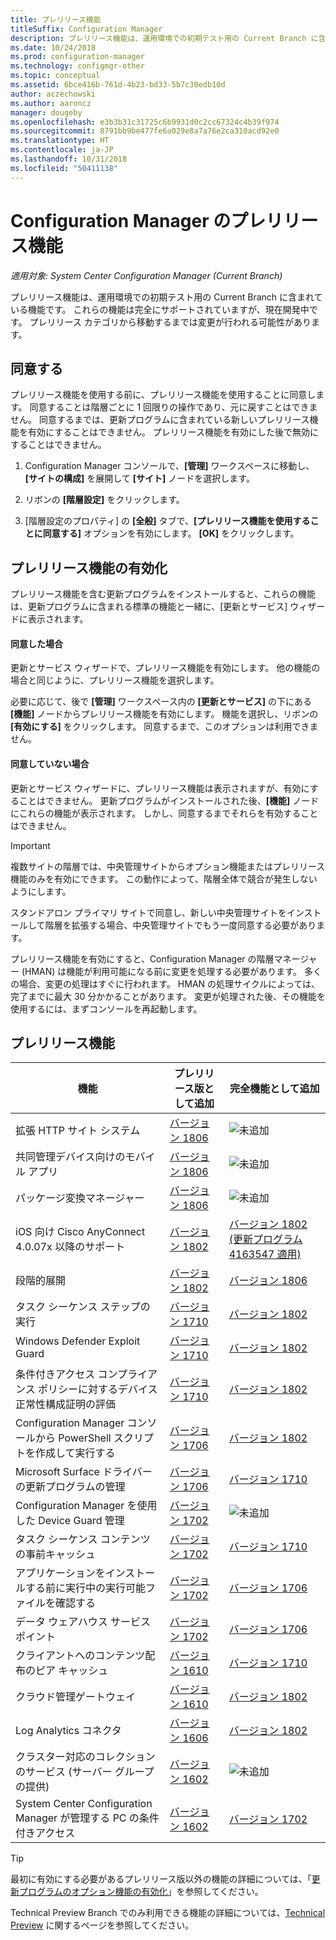 ```yaml
---
title: プレリリース機能
titleSuffix: Configuration Manager
description: プレリリース機能は、運用環境での初期テスト用の Current Branch に含まれている機能です。
ms.date: 10/24/2018
ms.prod: configuration-manager
ms.technology: configmgr-other
ms.topic: conceptual
ms.assetid: 6bce416b-761d-4b23-bd33-5b7c30edb10d
author: aczechowski
ms.author: aaroncz
manager: dougeby
ms.openlocfilehash: e3b3b31c31725c6b9931d0c2cc67324c4b39f974
ms.sourcegitcommit: 8791bb9be477fe6a029e8a7a76e2ca310acd92e0
ms.translationtype: HT
ms.contentlocale: ja-JP
ms.lasthandoff: 10/31/2018
ms.locfileid: "50411138"
---
```

# <a name="pre-release-features-in-configuration-manager"></a>Configuration Manager のプレリリース機能

*適用対象: System Center Configuration Manager (Current Branch)*

プレリリース機能は、運用環境での初期テスト用の Current Branch に含まれている機能です。 これらの機能は完全にサポートされていますが、現在開発中です。 プレリリース カテゴリから移動するまでは変更が行われる可能性があります。



## <a name="give-consent"></a>同意する  

プレリリース機能を使用する前に、プレリリース機能を使用することに同意します。 同意することは階層ごとに 1 回限りの操作であり、元に戻すことはできません。 同意するまでは、更新プログラムに含まれている新しいプレリリース機能を有効にすることはできません。 プレリリース機能を有効にした後で無効にすることはできません。

1. Configuration Manager コンソールで、**[管理]** ワークスペースに移動し、**[サイトの構成]** を展開して **[サイト]** ノードを選択します。  

2. リボンの **[階層設定]** をクリックします。  

3. [階層設定のプロパティ] の **[全般]** タブで、**[プレリリース機能を使用することに同意する]** オプションを有効にします。 **[OK]** をクリックします。  



## <a name="enabling-pre-release-features"></a>プレリリース機能の有効化

プレリリース機能を含む更新プログラムをインストールすると、これらの機能は、更新プログラムに含まれる標準の機能と一緒に、[更新とサービス] ウィザードに表示されます。

#### <a name="if-you-have-given-consent"></a>同意した場合
更新とサービス ウィザードで、プレリリース機能を有効にします。 他の機能の場合と同じように、プレリリース機能を選択します。     

必要に応じて、後で **[管理]** ワークスペース内の **[更新とサービス]** の下にある **[機能]** ノードからプレリリース機能を有効にします。 機能を選択し、リボンの **[有効にする]** をクリックします。 同意するまで、このオプションは利用できません。

#### <a name="if-you-havent-given-consent"></a>同意していない場合
更新とサービス ウィザードに、プレリリース機能は表示されますが、有効にすることはできません。 更新プログラムがインストールされた後、**[機能]** ノードにこれらの機能が表示されます。 しかし、同意するまでそれらを有効することはできません。


> [!Important]  
> 複数サイトの階層では、中央管理サイトからオプション機能またはプレリリース機能のみを有効にできます。 この動作によって、階層全体で競合が発生しないようにします。 <!--507197-->  
> 
> スタンドアロン プライマリ サイトで同意し、新しい中央管理サイトをインストールして階層を拡張する場合、中央管理サイトでもう一度同意する必要があります。  

プレリリース機能を有効にすると、Configuration Manager の階層マネージャー (HMAN) は機能が利用可能になる前に変更を処理する必要があります。 多くの場合、変更の処理はすぐに行われます。 HMAN の処理サイクルによっては、完了までに最大 30 分かかることがあります。 変更が処理された後、その機能を使用するには、まずコンソールを再起動します。



## <a name="pre-release-features"></a>プレリリース機能

<!--Note/tip for target article

> [!Note]  
> In this version of Configuration Manager, <feature name> is a pre-release feature. To enable it, see [Pre-release features](/sccm/core/servers/manage/pre-release-features).  


> [!Tip]  
> This feature was first introduced in version 1702 as a [pre-release feature](/sccm/core/servers/manage/pre-release-features). Beginning with version 1706, this feature is no longer a pre-release feature.  

-->


| 機能          | プレリリース版として追加 | 完全機能として追加 |  
|------------------|----------------------|-------------------------|
| 拡張 HTTP サイト システム<!--1356889,1358228-->|[バージョン 1806](/sccm/core/plan-design/hierarchy/enhanced-http)|![未追加](media/red_x.png)|
| 共同管理デバイス向けのモバイル アプリ<!--1357892-->|[バージョン 1806](/sccm/core/clients/manage/co-management-switch-workloads#workloads-able-to-be-transitioned-to-intune)|![未追加](media/red_x.png)|
| パッケージ変換マネージャー<!--1357861-->|[バージョン 1806](/sccm/apps/pcm/package-conversion-manager)|![未追加](media/red_x.png)|
| iOS 向け Cisco AnyConnect 4.0.07x 以降のサポート<!--1357393-->|[バージョン 1802](/sccm/mdm/deploy-use/create-vpn-profiles)| [バージョン 1802 (更新プログラム 4163547 適用)](/sccm/mdm/deploy-use/create-vpn-profiles) |
| 段階的展開<!--1356837-->|[バージョン 1802](/sccm/osd/deploy-use/create-phased-deployment-for-task-sequence)|[バージョン 1806](/sccm/osd/deploy-use/create-phased-deployment-for-task-sequence)|
| タスク シーケンス ステップの実行<!-- 1261338 --> |  [バージョン 1710](/sccm/osd/understand/task-sequence-steps#child-task-sequence) |[バージョン 1802](/sccm/osd/deploy-use/manage-task-sequences-to-automate-tasks#add-child-task-sequences-to-a-task-sequence)|
| Windows Defender Exploit Guard <!-- 1355468 --> |  [バージョン 1710](/sccm/protect/deploy-use/create-deploy-exploit-guard-policy) |[バージョン 1802](/sccm/protect/deploy-use/create-deploy-exploit-guard-policy)|
| 条件付きアクセス コンプライアンス ポリシーに対するデバイス正常性構成証明の評価 <!-- 1235616 --> |  [バージョン 1710](/sccm/mdm/deploy-use/manage-access-to-o365-services-for-pcs-managed-by-sccm) |[バージョン 1802](/sccm/mdm/deploy-use/manage-access-to-o365-services-for-pcs-managed-by-sccm)|
| Configuration Manager コンソールから PowerShell スクリプトを作成して実行する<!-- 1236459 --> |  [バージョン 1706](/sccm/apps/deploy-use/create-deploy-scripts)|[バージョン 1802](/sccm/apps/deploy-use/create-deploy-scripts)|
| Microsoft Surface ドライバーの更新プログラムの管理 <!-- 1098490 --> |  [バージョン 1706](/sccm/sum/get-started/configure-classifications-and-products) | [バージョン 1710](/sccm/sum/get-started/configure-classifications-and-products)|
| Configuration Manager を使用した Device Guard 管理<!-- 1319346 --> |  [バージョン 1702](/sccm/protect/deploy-use/use-device-guard-with-configuration-manager)|![未追加](media/red_x.png)|
| タスク シーケンス コンテンツの事前キャッシュ<!-- 1021244 --> |  [バージョン 1702](/sccm/osd/deploy-use/create-a-task-sequence-to-upgrade-an-operating-system#configure-pre-cache-content) | [バージョン 1710](/sccm/osd/deploy-use/create-a-task-sequence-to-upgrade-an-operating-system#configure-pre-cache-content)|
| アプリケーションをインストールする前に実行中の実行可能ファイルを確認する<!-- 1284624 --> |   [バージョン 1702](/sccm/apps/deploy-use/deploy-applications#how-to-check-for-running-executable-files-before-installing-an-application) |[バージョン 1706](/sccm/apps/deploy-use/deploy-applications#how-to-check-for-running-executable-files-before-installing-an-application)|
| データ ウェアハウス サービス ポイント<!-- 1277922 --> |  [バージョン 1702](/sccm/core/servers/manage/data-warehouse) |[バージョン 1706](/sccm/core/servers/manage/data-warehouse)|
| クライアントへのコンテンツ配布のピア キャッシュ<!-- 1101436 --> |  [バージョン 1610](/sccm/core/plan-design/hierarchy/client-peer-cache) | [バージョン 1710](/sccm/core/plan-design/hierarchy/client-peer-cache)|
| クラウド管理ゲートウェイ<!-- 1101764 --> |  [バージョン 1610](/sccm/core/clients/manage/plan-cloud-management-gateway) |[バージョン 1802](/sccm/core/clients/manage/plan-cloud-management-gateway)|
| Log Analytics コネクタ <!-- 1236739 --> | [バージョン 1606](/sccm/core/clients/manage/sync-data-log-analytics) |[バージョン 1802](/sccm/core/clients/manage/sync-data-log-analytics)|
| クラスター対応のコレクションのサービス (サーバー グループの提供)<!-- 1081776 --> | [バージョン 1602](/sccm/core/get-started/capabilities-in-technical-preview-1605#BKMK_ServerGroups)|![未追加](media/red_x.png)|
| System Center Configuration Manager が管理する PC の条件付きアクセス<!--  --> | [バージョン 1602](/sccm/mdm/deploy-use/manage-access-to-o365-services-for-pcs-managed-by-sccm)     | [バージョン 1702](/sccm/mdm/deploy-use/manage-access-to-o365-services-for-pcs-managed-by-sccm)                     |
<!--Image used = ![Not yet](media/red_x.png) -->

> [!Tip]  
> 最初に有効にする必要があるプレリリース版以外の機能の詳細については、「[更新プログラムのオプション機能の有効化](/sccm/core/servers/manage/install-in-console-updates#bkmk_options)」を参照してください。  
> 
> Technical Preview Branch でのみ利用できる機能の詳細については、[Technical Preview](/sccm/core/get-started/technical-preview) に関するページを参照してください。  
